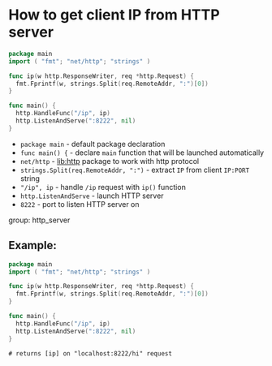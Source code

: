 # How to get client IP from HTTP server

```go
package main
import ( "fmt"; "net/http"; "strings" )

func ip(w http.ResponseWriter, req *http.Request) {
  fmt.Fprintf(w, strings.Split(req.RemoteAddr, ":")[0])
}

func main() {
  http.HandleFunc("/ip", ip)
  http.ListenAndServe(":8222", nil)
}
```

- `package main` - default package declaration
- `func main() {` - declare `main` function that will be launched automatically
- `net/http` - [lib:http](https://pkg.go.dev/net/http) package to work with http protocol
- `strings.Split(req.RemoteAddr, ":")` - extract `IP` from client `IP:PORT` string
- `"/ip", ip` - handle `/ip` request with `ip()` function
- `http.ListenAndServe` - launch HTTP server
- `8222` - port to listen HTTP server on

group: http_server

## Example: 
```go
package main
import ( "fmt"; "net/http"; "strings" )

func ip(w http.ResponseWriter, req *http.Request) {
  fmt.Fprintf(w, strings.Split(req.RemoteAddr, ":")[0])
}

func main() {
  http.HandleFunc("/ip", ip)
  http.ListenAndServe(":8222", nil)
}
```
```
# returns [ip] on "localhost:8222/hi" request
```

